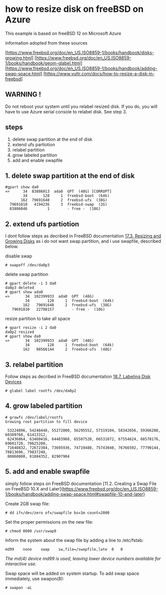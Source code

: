 # how to resize disk on freeBSD on Azure

This example is based on freeBSD 12 on Microsoft Azure

information adopted from these sources

[https://www.freebsd.org/doc/en_US.ISO8859-1/books/handbook/disks-growing.html]
[https://www.freebsd.org/doc/en_US.ISO8859-1/books/handbook/geom-glabel.html]
[https://www.freebsd.org/doc/en_US.ISO8859-1/books/handbook/adding-swap-space.html]
[https://www.vultr.com/docs/how-to-resize-a-disk-in-freebsd]


## WARNING !

Do not reboot your system until you relabel resized disk.
If you do, you will have to use Azure serial console to relabel disk. See step 3.



## steps

1. delete swap partition at the end of disk
2. extend ufs partiotion
3. relabel partition
4. grow labeled partition
5. add and enable swapfile


## 1. delete swap partition at the end of disk

```
#gpart show da0
=>      34  83886013  ada0  GPT  (48G) [CORRUPT]
        34       128     1  freebsd-boot  (64k)
       162  79691648     2  freebsd-ufs  (38G)
  79691810   4194236     3  freebsd-swap  (2G)
  83886046         1        - free -  (10G)
```


## 2. extend ufs partiotion

I dont follow steps as decribed in FreeBSD documentation [17.3. Resizing and Growing Disks](https://www.freebsd.org/doc/en_US.ISO8859-1/books/handbook/disks-growing.html) as i do not want swap partition, and i use swapfile, described below.

disable swap
```
# swapoff /dev/da0p3
```

delete swap partition
```
# gpart delete -i 3 da0
da0p3 deleted
# gpart show ada0
=>       34  102399933  ada0  GPT  (48G)
         34        128     1  freebsd-boot  (64k)
        162   79691648     2  freebsd-ufs  (38G)
   79691810   22708157        - free -  (10G)
```

resize partition to take all space
```
# gpart resize -i 2 da0
da0p2 resized
# gpart show da0
=>       34  102399933  ada0  GPT  (48G)
         34        128     1  freebsd-boot  (64k)
        162   98566144     2  freebsd-ufs  (48G)
```

## 3. relabel partition

Follow steps as decribed in FreeBSD documentation
[18.7. Labeling Disk Devices]([https://www.freebsd.org/doc/en_US.ISO8859-1/books/handbook/geom-glabel.html])

```
# glabel label rootfs /dev/da0p2
```


## 4. grow labeled partition

```
# growfs /dev/label/rootfs
Growing root partition to fill device

 53224896, 54248448, 55272000, 56295552, 57319104, 58342656, 59366208, 60389760, 61413312,
 62436864, 63460416, 64483968, 65507520, 66531072, 67554624, 68578176, 69601728, 70625280,
 71648832, 72672384, 73695936, 74719488, 75743040, 76766592, 77790144, 78813696, 79837248,
 80860800, 81884352, 82907904

```

## 5. add and enable swapfile

simply follow steps on FreeBSD documentation [11.2. Creating a Swap File on FreeBSD 10.X and Later](https://www.freebsd.org/doc/en_US.ISO8859-1/books/handbook/adding-swap-space.html#swapfile-10-and-later}


Create 2GB swap file:
```
# dd if=/dev/zero of=/swapfile bs=1m count=2000
```
Set the proper permissions on the new file:
```
# chmod 0600 /usr/swap0
```
Inform the system about the swap file by adding a line to /etc/fstab:
```
md99	none	swap	sw,file=/swapfile,late	0	0
```
*The md(4) device md99 is used, leaving lower device numbers available for interactive use.*

Swap space will be added on system startup. To add swap space immediately, use swapon(8):
```
# swapon -aL
```



